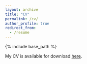 ```yaml
---
layout: archive
title: "CV"
permalink: /cv/
author_profile: true
redirect_from:
  - /resume
---
```


{% include base_path %}

My CV is available for download [here](https://malonge.github.io/files/malonge_cv.pdf).
